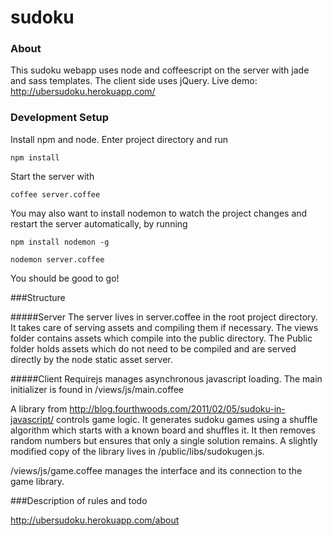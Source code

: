 sudoku
======

### About

This sudoku webapp uses node and coffeescript on the server with jade and sass templates.  The client side uses jQuery.
Live demo: http://ubersudoku.herokuapp.com/

### Development Setup

Install npm and node. 
Enter project directory and run 

`npm install`

Start the server with 

`coffee server.coffee`

You may also want to install nodemon to watch the project changes and restart the server automatically, by running

`npm install nodemon -g`

`nodemon server.coffee`

You should be good to go!  

###Structure

#####Server
The server lives in server.coffee in the root project directory.  It takes care of serving assets and compiling them if necessary.  The views folder contains assets which compile into the public directory.  The Public folder holds assets which do not need to be compiled and are served directly by the node static asset server.  

#####Client
Requirejs manages asynchronous javascript loading.  The main initializer is found in /views/js/main.coffee

A library from http://blog.fourthwoods.com/2011/02/05/sudoku-in-javascript/ controls game logic. It generates sudoku games using a shuffle algorithm which starts with a known board and shuffles it.  It then removes random numbers but ensures that only a single solution remains.  A slightly modified copy of the library lives in /public/libs/sudokugen.js.  

/views/js/game.coffee manages the interface and its connection to the game library.  

###Description of rules and todo

http://ubersudoku.herokuapp.com/about
